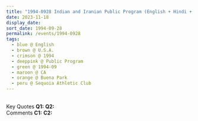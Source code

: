 ```yaml
---
title: "1994-0928 Indian and Iranian Public Program (English + Hindi + English), Sequoia Athletic Club, 7530 Orangethorpe Avenue, Buena Park (33 kms SW of Los Angeles), CA, U.S.A."
date: 2023-11-18
display_date: 
sort_date: 1994-09-28
permalink: /events/1994-0928
tags:
  - blue @ English
  - brown @ U.S.A.
  - crimson @ 1994
  - deeppink @ Public Program
  - green @ 1994-09
  - maroon @ CA
  - orange @ Buena Park
  - peru @ Sequoia Athletic Club
---
```


<br>

<wave-list>
  <list-title color="DarkSeaGreen" width="55">Key Quotes</list-title>
  <list-item color="BlanchedAlmond" width="280"><b>Q1:</b> <i></i></list-item>
  <list-item color="Lavender" width="280"><b>Q2:</b> <i></i></list-item>
</wave-list>

<br>

<wave-list>
  <list-title color="DarkSeaGreen" width="55">Comments</list-title>
  <list-item color="BlanchedAlmond" width="280"><b>C1:</b> <i></i></list-item>
  <list-item color="Lavender" width="280"><b>C2:</b> <i></i></list-item>
</wave-list>